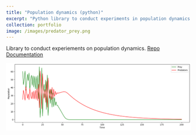 ```yaml
---
title: "Population dynamics (python)"
excerpt: "Python library to conduct experiments in population dynamics.<br/><img src='/images/predator_prey.png'>"
collection: portfolio
image: /images/predator_prey.png
---
```


<meta property="og:image" content="/images/predator_prey.png">

Library to conduct experiements on population dynamics.
<a class="btn" href="https://github.com/quiet-minds/population-dynamics" target="_blank" title="repo"><i class="fab fa-fw fa-github" aria-hidden="true"></i> Repo </a>
<a class="btn" href="https://artificial-life-lab.github.io/population-dynamics/" target="_blank" title="Documentation"> Documentation </a>

![Lotka-Volterra predator-prey system](/images/predator_prey.png)

